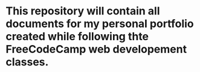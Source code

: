 # This repository will contain all documents for my personal portfolio created while following thte FreeCodeCamp web developement classes.
